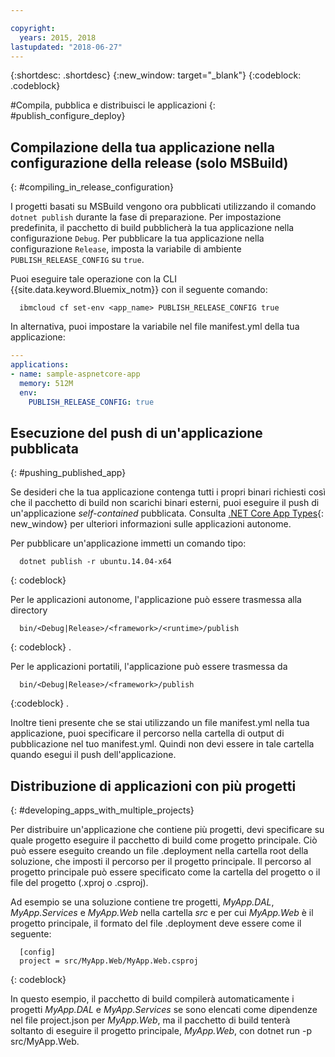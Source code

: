 ```yaml
---

copyright:
  years: 2015, 2018
lastupdated: "2018-06-27"
---
```


{:shortdesc: .shortdesc}
{:new_window: target="_blank"}
{:codeblock: .codeblock}


#Compila, pubblica e distribuisci le applicazioni
{: #publish_configure_deploy}

## Compilazione della tua applicazione nella configurazione della release (solo MSBuild)
{: #compiling_in_release_configuration}

I progetti basati su MSBuild vengono ora pubblicati utilizzando il comando `dotnet publish` durante la fase di preparazione.  Per impostazione predefinita, il pacchetto di build pubblicherà la tua applicazione nella configurazione `Debug`.
Per pubblicare la tua applicazione nella configurazione `Release`, imposta la variabile di ambiente `PUBLISH_RELEASE_CONFIG` su `true`.

Puoi eseguire tale operazione con la CLI {{site.data.keyword.Bluemix_notm}} con il seguente comando:

```shell
  ibmcloud cf set-env <app_name> PUBLISH_RELEASE_CONFIG true
```

In alternativa, puoi impostare la variabile nel file manifest.yml della tua applicazione:

```yml
---
applications:
- name: sample-aspnetcore-app
  memory: 512M
  env:
    PUBLISH_RELEASE_CONFIG: true
```

## Esecuzione del push di un'applicazione pubblicata
{: #pushing_published_app}

Se desideri che la tua applicazione contenga tutti i propri binari richiesti così che il pacchetto di build non scarichi
binari esterni, puoi eseguire il push di un'applicazione *self-contained* pubblicata.  Consulta
[.NET Core App Types](https://docs.microsoft.com/en-us/dotnet/articles/core/app-types){: new_window}
per ulteriori informazioni sulle applicazioni autonome.

Per pubblicare un'applicazione immetti un comando tipo:
```
  dotnet publish -r ubuntu.14.04-x64
```
{: codeblock}

Per le applicazioni autonome, l'applicazione può essere trasmessa alla directory
```
  bin/<Debug|Release>/<framework>/<runtime>/publish
```
{: codeblock}
.

Per le applicazioni portatili, l'applicazione può essere trasmessa da
```
  bin/<Debug|Release>/<framework>/publish
```
{:codeblock}
.

Inoltre tieni presente che se stai utilizzando un file manifest.yml nella tua applicazione, puoi specificare il percorso nella cartella di output di pubblicazione nel tuo manifest.yml.  Quindi non devi essere in tale cartella quando esegui il push dell'applicazione.

## Distribuzione di applicazioni con più progetti
{: #developing_apps_with_multiple_projects}

Per distribuire un'applicazione che contiene più progetti, devi specificare su quale progetto eseguire il pacchetto di build come progetto principale. Ciò può essere eseguito creando un file .deployment nella cartella root della soluzione, che imposti il percorso per il progetto principale. Il percorso al progetto principale può essere specificato come la cartella del progetto o il file del progetto (.xproj o .csproj).

Ad esempio se una soluzione contiene tre progetti, *MyApp.DAL*, *MyApp.Services* e *MyApp.Web* nella cartella *src* e per cui *MyApp.Web* è il progetto principale, il formato del file .deployment deve essere come il seguente:
```
  [config]
  project = src/MyApp.Web/MyApp.Web.csproj
```
{: codeblock}

In questo esempio, il pacchetto di build compilerà automaticamente i progetti *MyApp.DAL* e *MyApp.Services* se sono elencati come dipendenze nel file project.json per *MyApp.Web*, ma il pacchetto di build tenterà soltanto di eseguire il progetto principale, *MyApp.Web*, con dotnet run -p src/MyApp.Web.

